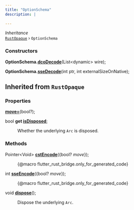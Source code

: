 ```yaml
---
title: "OptionSchema"
description: |
  
---
```

*Inheritance*  
<code>[RustOpaque]</code> &rsaquo;
 `OptionSchema`



### Constructors
<dl>
<dt>

<span class="dart-code"><strong>OptionSchema.[dcoDecode](dcoDecode)</strong>(<span class="nobr">List\<dynamic> wire</span>);</span>
</dt>
<dt>

<span class="dart-code"><strong>OptionSchema.[sseDecode](sseDecode)</strong>(<span class="nobr">int ptr</span>, <span class="nobr">int externalSizeOnNative</span>);</span>
</dt>
</dl>



## Inherited from `RustOpaque`

### Properties
<dl>
<dt>

<span class="dart-code"><strong>[move=](move=)</strong>(bool?);</span>
</dt>
<dt>

<span class="dart-code">bool <strong>get [isDisposed](isDisposed)</strong>;</span>
</dt>
<dd>

 Whether the underlying `Arc` is disposed.
</dd>
</dl>

### Methods
<dl>
<dt>

<span class="dart-code">Pointer\<Void> [<strong>cstEncode](cstEncode)</strong>({<span class="nobr">bool? <i>move</i></span>});</span>
</dt>
<dd>

 {@macro flutter_rust_bridge.only_for_generated_code}
</dd>
<dt>

<span class="dart-code">int [<strong>sseEncode](sseEncode)</strong>({<span class="nobr">bool? <i>move</i></span>});</span>
</dt>
<dd>

 {@macro flutter_rust_bridge.only_for_generated_code}
</dd>
<dt>

<span class="dart-code">void [<strong>dispose](dispose)</strong>();</span>
</dt>
<dd>

 Dispose the underlying `Arc`.
</dd>
</dl>

[RustOpaque]: /reference/classes/rustopaque
[void]: #